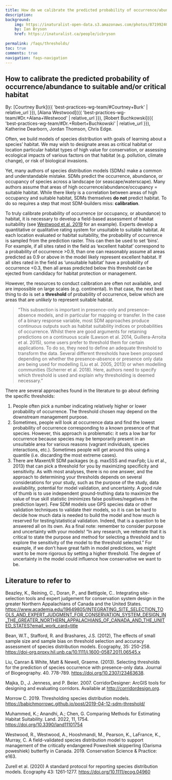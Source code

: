 ```yaml
---
title: How do we calibrate the predicted probability of occurrence/abundance to suitable and/or critical habitat?
description: 
background: 
    img: https://inaturalist-open-data.s3.amazonaws.com/photos/87199240/original.jpg
    by: Ian Bryson
    href: https://inaturalist.ca/people/icbryson
  
permalink: /faqs/thresholds/
toc: true
comments: true
navigation: faqs-navigation
---
```


## How to calibrate the predicted probability of occurrence/abundance to suitable and/or critical habitat

By: [Courtney Burk]({{ 'best-practices-wg-team/#Courtney+Burk' | relative_url }}), [Alana Westwood]({{ 'best-practices-wg-team/#Dr.+Alana+Westwood' | relative_url }}), [Robert Buchkowski]({{ 'best-practices-wg-team/#Dr.+Robert+Buchkowski' | relative_url }}), Katherine Dearborn, Jordan Thomson, Chris Edge. 

Often, we build models of species distribution with goals of learning about a species’ habitat. We may wish to designate areas as critical habitat or location particular habitat types of high value for conservation, or assessing ecological impacts of various factors on that habitat (e.g. pollution, climate change), or risk of biological invasions.

Yet, many authors of species distribution models (SDMs) make a common and understandable mistake. SDMs predict the occurrence, abundance, or occupancy of species across a landscape (or seascape/waterscape). Many authors assume that areas of high occurrence/abundance/occupancy = suitable habitat. While there likely is a correlation between areas of high occupancy and suitable habitat, SDMs themselves **do not** predict habitat. To do so requires a step that most SDM-builders miss: **calibration**.

To truly calibrate probability of occurrence (or occupancy, or abundance) to habitat, it is necessary to develop a field-based assessment of habitat suitability (see [Westwood et al. 2019](https://conbio.onlinelibrary.wiley.com/doi/full/10.1111/csp2.163) for an example). Experts develop a quantitative or qualitative rating system for unsuitable to suitable habitat. At each location evaluated or habitat suitability, the probability of occurrence is sampled from the prediction raster. This can then be used to set ‘bins’. For example, if all sites rated in the field as ‘excellent habitat’ correspond to a probability of occurrence >0.9, than one can reasonably assume all areas predicted as 0.9 or above in the model likely represent excellent habitat. If all sites rated in the field as ‘unsuitable habitat’ have a probability of occurrence <0.3, then all areas predicted below this threshold can be ejected from candidacy for habitat protection or management.

However, the resources to conduct calibration are often not available, and are impossible on large scales (e.g. continental). In that case, the next best thing to do is set a **threshold** of probability of occurrence, below which are areas that are *unlikely* to represent suitable habitat.

> “This subsection is important in presence-only and presence–absence models, and in particular for mapping or transfer. In the case of a binary response variable, most SDM approaches produce continuous outputs such as habitat suitability indices or probabilities of occurrence. Whilst there are good arguments for retaining predictions on a continuous scale (Lawson et al. 2014, Guillera-Arroita et al. 2015), some users prefer to threshold them for certain applications. To do so, they need to define an adequate threshold to transform the data. Several different thresholds have been proposed depending on whether the presence–absence or presence only data are being used for modelling (Liu et al. 2005, 2013) or when modelling communities (Scherrer et al. 2018). Here, authors need to specify which threshold is used and explain why thresholding is deemed necessary.” 

There are several approaches found in the literature to go about defining the specific thresholds:
1. People often pick a number indicating relatively higher or lower probability of occurrence. The threshold chosen may depend on the downstream management purpose.
2. Sometimes, people will look at occurrence data and find the lowest probability of occurrence corresponding to a known presence of that species. However, this approach is problematic: it sets a low bar for occurrence because species may be temporarily present in an unsuitable area for various reasons (vagrant individuals, species interactions, etc.). Sometimes people will get around this using a quantile (i.e. discarding the most extreme cases).
3. There are Maxent/R SDM packages (e.g. maxSSS and maxFpb; Liu et al., 2013) that can pick a threshold for you by maximizing specificity and sensitivity.
As with most analyses, there is no one answer, and the approach to determining your thresholds depends on several considerations for your study, such as the purpose of the study, data availability, potential for model validation, and uncertainty. 
A good rule of thumb is to use independent ground-truthing data to maximize the value of true skill statistic (minimizes false positives/negatives in the prediction layer). Few SDM models use GPS species data or other validation techniques to validate their models, so it is can be hard to decide how much data is needed to build the model and how much is reserved for testing/statistical validation. Indeed, that is a question to be answered all on its own.
As a final note: remember to consider purpose and uncertainty with your models! 
“In any research, we reiterate that it is critical to state the purpose and method for selecting a threshold and to explore the sensitivity of the model to the threshold selected.” 
For example, if we don’t have great faith in model predictions, we might want to be more rigorous by setting a higher threshold. The degree of uncertainty in the model could influence how conservative we want to be.


## Literature to refer to

Beazley, K., Reining, C., Doran, P., and Bettigole, C.. Integrating site-selection tools and expert judgement for conservation system design in the greater Northern Appalachians of Canada and the United States. <https://www.academia.edu/19649805/INTEGRATING_SITE_SELECTION_TOOLS_AND_EXPERT_JUDGMENT_FOR_CONSERVATION_SYSTEM_DESIGN_IN_THE_GREATER_NORTHERN_APPALACHIANS_OF_CANADA_AND_THE_UNITED_STATES?email_work_card=title>

Bean, W.T., Stafford, R. and Brashares, J.S. (2012), The effects of small sample size and sample bias on threshold selection and accuracy assessment of species distribution models. Ecography, 35: 250-258. <https://doi-org.proxy.hil.unb.ca/10.1111/j.1600-0587.2011.06545.x>

Liu, Canran & White, Matt & Newell, Graeme. (2013). Selecting thresholds for the prediction of species occurrence with presence-only data. Journal of Biogeography. 40. 778-789. <https://doi.org/10.2307/23463638>.

Majka, D., J. Jenness, and P. Beier. 2007. CorridorDesigner: ArcGIS tools for designing and evaluating corridors. Available at <http://corridordesign.org>.

Morrow C. 2019. Thresholding species distribution models. <https://babichmorrowc.github.io/post/2019-04-12-sdm-threshold/>

Muhammed, K.; Anandhi, A.; Chen, G. Comparing Methods for Estimating Habitat Suitability. Land. 2022, 11, 1754. <https://doi.org/10.3390/land11101754>

Westwood, R., Westwood, A., Hooshmandi, M., Pearson, K., LaFrance, K., Murray, C. A field-validated species distribution model to support management of the critically endangered Poweshiek skipperling (Oarisma poweshiek) butterfly in Canada. 2019. Conservation Science & Practice: e163.

Zurell et al. (2020) A standard protocol for reporting species distribution models. Ecography 43: 1261-1277. <https://doi.org/10.1111/ecog.04960>